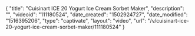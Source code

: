 {
    "title": "Cuisinart ICE 20 Yogurt Ice Cream  Sorbet Maker",
    "description": "",
    "videoid": "111180524",
    "date_created": "1502924727",
    "date_modified": "1516395206",
    "type": "captivate",
    "layout": "video",
    "url": "\/v\/cuisinart-ice-20-yogurt-ice-cream-sorbet-maker\/111180524"
}